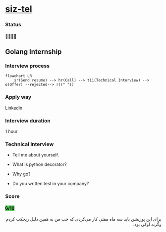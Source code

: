 # [siz-tel](http://siz-tel.com/)

### Status
#### 📜📞🔧❎
## Golang Internship
### Interview process
```mermaid
flowchart LR
    sr(Send resume) --> hr(Call) --> ti1(Technical Interview) --> o(Offer) --rejected--> r((" "))
```

### Apply way
Linkedin

### Interview duration
1 hour

### Technical Interview

- Tell me about yourself.

- What is python decorator?

- Why go?

- Do you written test in your company?

### Score

<h4><mark style="background-color:#54ca56">6/10</mark></h4>

<p dir="rtl">
برای این پوزیشن باید سه ماه مفتی کار می‌کردی که خب من به همین دلیل ریجکت کردم وگرنه اوکی بود.
</p>
